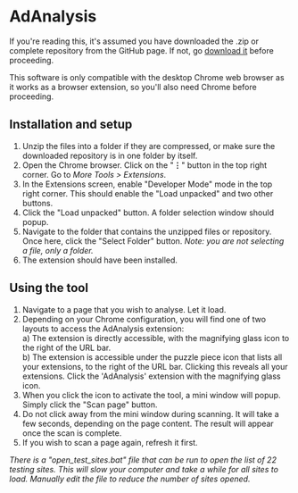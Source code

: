 # AdAnalysis

If you're reading this, it's assumed you have downloaded the .zip or complete repository from the GitHub page. If not, go [download it](https://github.com/jbofa/hons-project) before proceeding.

This software is only compatible with the desktop Chrome web browser as it works as a browser extension, so you'll also need Chrome before proceeding.


## Installation and setup

 1. Unzip the files into a folder if they are compressed, or make sure the downloaded repository is in one folder by itself.
 2. Open the Chrome browser. Click on the "**⋮**" button in the top right corner. Go to *More Tools > Extensions*.
 3. In the Extensions screen, enable "Developer Mode" mode in the top right corner. This should enable the "Load unpacked" and two other buttons.
 4. Click the "Load unpacked" button. A folder selection window should popup.
 5. Navigate to the folder that contains the unzipped files or repository. Once here, click the "Select Folder" button. *Note: you are not selecting a file, only a folder.*
 6. The extension should have been installed.

## Using the tool

 1. Navigate to a page that you wish to analyse. Let it load.
 2. Depending on your Chrome configuration, you will find one of two layouts to access the AdAnalysis extension:\
		 a) The extension is directly accessible, with the magnifying glass icon to the right of the URL bar.\
		 b) The extension is accessible under the puzzle piece icon that lists all your extensions, to the right of the URL bar. Clicking this reveals all your extensions. Click the 'AdAnalysis' extension with the magnifying glass icon.
3. When you click the icon to activate the tool, a mini window will popup. Simply click the "Scan page" button. 
4. Do not click away from the mini window during scanning. It will take a few seconds, depending on the page content. The result will appear once the scan is complete.
5. If you wish to scan a page again, refresh it first.

*There is a "open_test_sites.bat" file that can be run to open the list of 22 testing sites. This will slow your computer and take a while for all sites to load. Manually edit the file to reduce the number of sites opened.*
